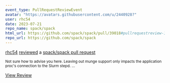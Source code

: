 ```yaml
---
event_type: PullRequestReviewEvent
avatar: "https://avatars.githubusercontent.com/u/2440928?"
user: rhc54
date: 2023-07-21
repo_name: spack/spack
html_url: https://github.com/spack/spack/pull/39018#pullrequestreview-1541900393
repo_url: https://github.com/spack/spack
---
```


<a href='https://github.com/rhc54' target='_blank'>rhc54</a> <a href='https://github.com/spack/spack/pull/39018#pullrequestreview-1541900393' target='_blank'>reviewed</a> a <a href='https://github.com/spack/spack/pull/39018' target='_blank'>spack/spack pull request</a>

<small>Not sure how to advise you here. Leaving out munge support only impacts the application proc's connection to the Slurm stepd....</small>

<a href='https://github.com/spack/spack/pull/39018#pullrequestreview-1541900393' target='_blank'>View Review</a>